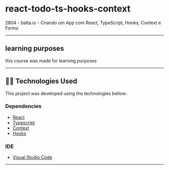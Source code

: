 # react-todo-ts-hooks-context
2804 - balta.io - Criando um App com React, TypeScript, Hooks, Context e Forms

---
## learning purposes
this course was made for learning purposes

---
## 👨‍💻️ Technologies Used

This project was developed using the technologies bellow:
  
### Dependencies

  - [React](https://pt-br.reactjs.org/)
  - [Typescript](https://www.typescriptlang.org/)
  - [Context](https://pt-br.reactjs.org/docs/context.html)
  - [Hooks](https://pt-br.reactjs.org/docs/hooks-intro.html)
  
### IDE

  - [Visual Studio Code](https://code.visualstudio.com/)

---

